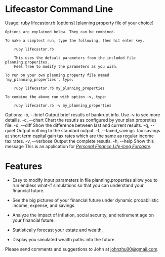 # Lifecastor Command Line

Usage: ruby lifecastor.rb [options] [planning property file of your choice]

    Options are explained below. They can be combined.

    To make a simplest run, type the following, then hit enter key.

        ruby lifecastor.rb

        This uses the default parameters from the included file planning.properites.
        Feel free to modify the parameters as you wish.

    To run on your own planning property file named 'my_planning_properties', type:

        ruby lifecastor.rb my_planning_properties

    To combine the above run with option -v, type:

        ruby lifecastor.rb -v my_planning_properties

Options:
    -b, --brief                      Output brief resutls of bankrupt info. Use -v to see more detaills.
    -c, --chart                      Chart the resutls as configured by your plan.propreties file.
    -d, --diff                       Show the difference between last and current results.
    -q, --quiet                      Output nothing to the standard output.
    -t, --taxed_savings              Tax savings at short term capital gain tax rates which are the same as regular income tax rates.
    -v, --verbose                    Output the complete resutls.
    -h, --help                       Show this message
This is an application for [*Personal Finance Life-long Forcaste*](http://tranquil-headland-5582.herokuapp.com/).

# Features

* Easy to modify input parameters in file planning.properties allow you to run endless what-if simulations so that you can understand your financial future. 

* See the big pictures of your financial future under dynamic probabilistic income, expense, and savings. 

* Analyze the impact of inflation, social security, and retirement age on your financial future. 

* Statistically forecast your estate and wealth. 

* Display you simulated wealth paths into the future.

Please send comments and suggestions to John at johnzhu00@gmail.com.

